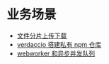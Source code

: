 # 业务场景

- [文件分片上传下载](/business/slice-download-upload)
- [verdaccio 搭建私有 npm 仓库](/business/verdaccio-npm)
- [webworker 和异步并发队列](/business/async-queue)
